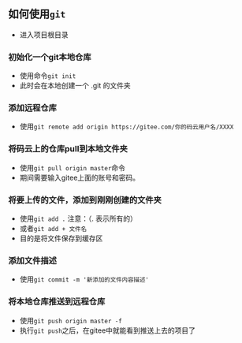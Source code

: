 ## 如何使用`git`

*	进入项目根目录
### 初始化一个git本地仓库
*	使用命令`git init`
*	此时会在本地创建一个 .git 的文件夹
### 添加远程仓库
*	使用`git remote add origin https://gitee.com/你的码云用户名/XXXX` 
### 将码云上的仓库pull到本地文件夹
*	使用`git pull origin master`命令
*	期间需要输入gitee上面的账号和密码。
### 将要上传的文件，添加到刚刚创建的文件夹  
*	使用`git add .`  注意：（. 表示所有的）
*	或者`git add + 文件名`           
*	目的是将文件保存到缓存区 
### 添加文件描述
*	使用`git commit -m '新添加的文件内容描述'`
### 将本地仓库推送到远程仓库
*	使用`git push origin master -f`
*	执行`git push`之后，在gitee中就能看到推送上去的项目了


